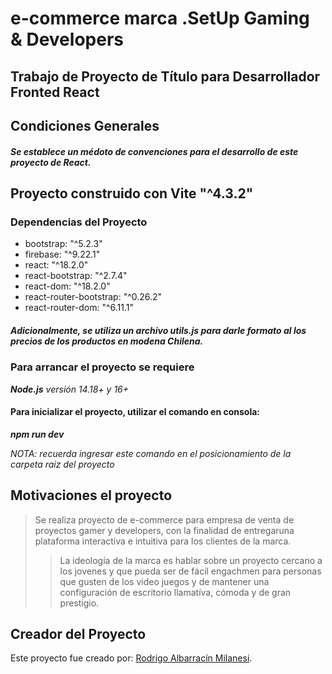 # e-commerce marca .SetUp Gaming & Developers

## Trabajo de Proyecto de Título para Desarrollador Fronted React

## Condiciones Generales

##### Se establece un médoto de convenciones para el desarrollo de este proyecto de React.

## Proyecto construido con Vite "^4.3.2"

### Dependencias del Proyecto

- bootstrap: "^5.2.3"
- firebase: "^9.22.1"
- react: "^18.2.0"
- react-bootstrap: "^2.7.4"
- react-dom: "^18.2.0"
- react-router-bootstrap: "^0.26.2"
- react-router-dom: "^6.11.1"

##### Adicionalmente, se utiliza un archivo utils.js para darle formato al los precios de los productos en modena Chilena.

### Para arrancar el proyecto se requiere

_**Node.js** versión 14.18+ y 16+_

#### Para inicializar el proyecto, utilizar el comando en consola:

_**npm run dev**_

_NOTA: recuerda ingresar este comando en el posicionamiento de la carpeta raiz del proyecto_

## Motivaciones el proyecto

> Se realiza proyecto de e-commerce para empresa de venta de proyectos gamer y developers, con la finalidad de entregaruna plataforma interactiva e intuitiva para los clientes de la marca.
>
> > La ideología de la marca es hablar sobre un proyecto cercano a los jovenes y que pueda ser de fácil engachmen para personas que gusten de los video juegos y de mantener una configuración de escritorio llamatíva, cómoda y de gran prestigio.

## Creador del Proyecto

Este proyecto fue creado por: [Rodrigo Albarracín Milanesi](https://github.com/rodmilanesi).
